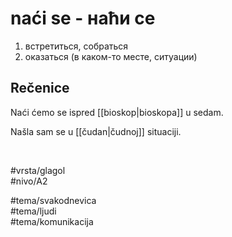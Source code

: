 # naći se - наћи се

1. встретиться, собраться  
2. оказаться (в каком-то месте, ситуации)

## Rečenice

Naći ćemo se ispred [[bioskop|bioskopa]] u sedam.

Našla sam se u [[čudan|čudnoj]] situaciji.

<br>

#vrsta/glagol  
#nivo/A2  

#tema/svakodnevica  
#tema/ljudi  
#tema/komunikacija  
